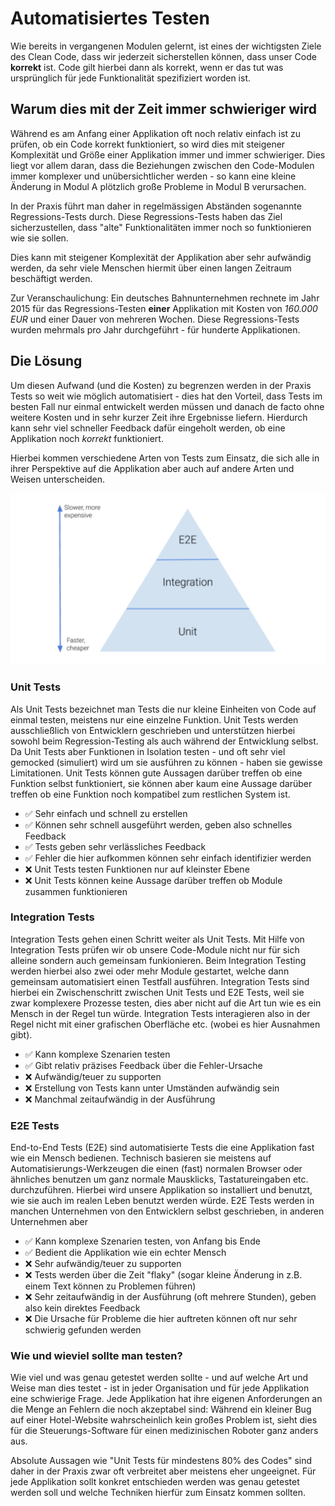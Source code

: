 # Automatisiertes Testen
Wie bereits in vergangenen Modulen gelernt, ist eines der wichtigsten Ziele des Clean Code, dass wir jederzeit sicherstellen können, dass unser Code **korrekt** ist. Code gilt hierbei dann als korrekt, wenn er das tut was ursprünglich für jede Funktionalität spezifiziert worden ist.


## Warum dies mit der Zeit immer schwieriger wird
Während es am Anfang einer Applikation oft noch relativ einfach ist zu prüfen, ob ein Code korrekt funktioniert, so wird dies mit steigener Komplexität und Größe einer Applikation immer und immer schwieriger. Dies liegt vor allem daran, dass die Beziehungen zwischen den Code-Modulen immer komplexer und unübersichtlicher werden - so kann eine kleine Änderung in Modul A plötzlich große Probleme in Modul B verursachen.

In der Praxis führt man daher in regelmässigen Abständen sogenannte Regressions-Tests durch. Diese Regressions-Tests haben das Ziel sicherzustellen, dass "alte" Funktionalitäten immer noch so funktionieren wie sie sollen.

Dies kann mit steigener Komplexität der Applikation aber sehr aufwändig werden, da sehr viele Menschen hiermit über einen langen Zeitraum beschäftigt werden.

Zur Veranschaulichung: Ein deutsches Bahnunternehmen rechnete im Jahr 2015 für das Regressions-Testen **einer** Applikation mit Kosten von *160.000 EUR* und einer Dauer von mehreren Wochen. Diese Regressions-Tests wurden mehrmals pro Jahr durchgeführt - für hunderte Applikationen.

## Die Lösung
Um diesen Aufwand (und die Kosten) zu begrenzen werden in der Praxis Tests so weit wie möglich automatisiert - dies hat den Vorteil, dass Tests im besten Fall nur einmal entwickelt werden müssen und danach de facto ohne weitere Kosten und in sehr kurzer Zeit ihre Ergebnisse liefern. Hierdurch kann sehr viel schneller Feedback dafür eingeholt werden, ob eine Applikation noch *korrekt* funktioniert.

Hierbei kommen verschiedene Arten von Tests zum Einsatz, die sich alle in ihrer Perspektive auf die Applikation aber auch auf andere Arten und Weisen unterscheiden.

![test-pyramid.png](/img/test-pyramid.png)


### Unit Tests
Als Unit Tests bezeichnet man Tests die nur kleine Einheiten von Code auf einmal testen, meistens nur eine einzelne Funktion. Unit Tests werden ausschließlich von Entwicklern geschrieben und unterstützen hierbei sowohl beim Regression-Testing als auch während der Entwicklung selbst.
Da Unit Tests aber Funktionen in Isolation testen - und oft sehr viel gemocked (simuliert) wird um sie ausführen zu können - haben sie gewisse Limitationen.
Unit Tests können gute Aussagen darüber treffen ob eine Funktion selbst funktioniert, sie können aber kaum eine Aussage darüber treffen ob eine Funktion noch kompatibel zum restlichen System ist.

- ✅ Sehr einfach und schnell zu erstellen
- ✅ Können sehr schnell ausgeführt werden, geben also schnelles Feedback
- ✅ Tests geben sehr verlässliches Feedback
- ✅ Fehler die hier aufkommen können sehr einfach identifizier werden
- ❌ Unit Tests testen Funktionen nur auf kleinster Ebene
- ❌ Unit Tests können keine Aussage darüber treffen ob Module zusammen funktionieren


### Integration Tests
Integration Tests gehen einen Schritt weiter als Unit Tests. Mit Hilfe von Integration Tests prüfen wir ob unsere Code-Module nicht nur für sich alleine sondern auch gemeinsam funkionieren.
Beim Integration Testing werden hierbei also zwei oder mehr Module gestartet, welche dann gemeinsam automatisiert einen Testfall ausführen.
Integration Tests sind hierbei ein Zwischenschritt zwischen Unit Tests und E2E Tests, weil sie zwar komplexere Prozesse testen, dies aber nicht auf die Art tun wie es ein Mensch in der Regel tun würde. Integration Tests interagieren also in der Regel nicht mit einer grafischen Oberfläche etc. (wobei es hier Ausnahmen gibt).

- ✅ Kann komplexe Szenarien testen
- ✅ Gibt relativ präzises Feedback über die Fehler-Ursache
- ❌ Aufwändig/teuer zu supporten
- ❌ Erstellung von Tests kann unter Umständen aufwändig sein
- ❌ Manchmal zeitaufwändig in der Ausführung

### E2E Tests
End-to-End Tests (E2E) sind automatisierte Tests die eine Applikation fast wie ein Mensch bedienen. Technisch basieren sie meistens auf Automatisierungs-Werkzeugen die einen (fast) normalen Browser oder ähnliches benutzen um ganz normale Mausklicks, Tastatureingaben etc. durchzuführen.
Hierbei wird unsere Applikation so installiert und benutzt, wie sie auch im realen Leben benutzt werden würde.
E2E Tests werden in manchen Unternehmen von den Entwicklern selbst geschrieben, in anderen Unternehmen aber

- ✅ Kann komplexe Szenarien testen, von Anfang bis Ende
- ✅ Bedient die Applikation wie ein echter Mensch
- ❌ Sehr aufwändig/teuer zu supporten
- ❌ Tests werden über die Zeit "flaky" (sogar kleine Änderung in z.B. einem Text können zu Problemen führen)
- ❌ Sehr zeitaufwändig in der Ausführung (oft mehrere Stunden), geben also kein direktes Feedback
- ❌ Die Ursache für Probleme die hier auftreten können oft nur sehr schwierig gefunden werden


### Wie und wieviel sollte man testen?
Wie viel und was genau getestet werden sollte - und auf welche Art und Weise man dies testet - ist in jeder Organisation und für jede Applikation eine schwierige Frage.
Jede Applikation hat ihre eigenen Anforderungen an die Menge an Fehlern die noch akzeptabel sind: Während ein kleiner Bug auf einer Hotel-Website wahrscheinlich kein großes Problem ist, sieht dies für die Steuerungs-Software für einen medizinischen Roboter ganz anders aus.

Absolute Aussagen wie "Unit Tests für mindestens 80% des Codes" sind daher in der Praxis zwar oft verbreitet aber meistens eher ungeeignet. Für jede Applikation sollt konkret entschieden werden was genau getestet werden soll und welche Techniken hierfür zum Einsatz kommen sollten.